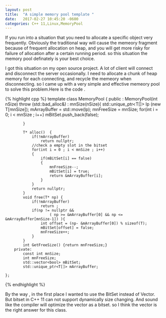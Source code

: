 ```yaml
---
layout: post
title:  "A simple memory pool template "
date:   2017-02-27 10:45:20 -0600
categories: C++ 11,Linux,MemoryPool
---
```

If you run into a situation that you need to allocate a specific object very frequently. Obviously the traditional way will cause the memeory fragment because of 
frequent allocation on heap, and you will get more risky for failure of allocation after a certain running period. so this situation the memory pool definately is your
best choice. 

I got this situation on my open source project. A lot of client will connect and disconnect the server occasionally. I need to allocate a chunk of heap memory
for each connecting, and recycle the memeory when disconnecting. so I came up with a very simple and effective memeory pool to solve this problem.Here is the code .



{% highlight cpp %}
 template <typename T > class MemoryPool {
        public  :
            MemoryPool(int nSize) throw (std::bad_alloc&) : mnSize(nSize){
                std::unique_ptr<T[]> lp (new T[mnSize]);
                mArrayBuffer = std::move(lp);
                mnFreeSize = mnSize;
                for(int i = 0; i < mnSize ; i++)
                    mBitSet.push_back(false);
                    
            }
            
            T* alloc()  {
                if(!mArrayBuffer)
                    return nullptr;
                //check a empty slot in the bitset
                for(int i = 0 ; i < mnSize ; i++)
                {
                    if(mBitSet[i] == false)
                    {
                        mnFreeSize--;
                        mBitSet[i] = true;
                        return &mArrayBuffer[i]; 
                    }
                }
                return nullptr;
            }
            void free(T* np) {
                if(!mArrayBuffer)
                    return ;
                if(np != nullptr && 
                        ( np >= &mArrayBuffer[0] && np <= &mArrayBuffer[mnSize-1]) ){
                    int offset = (np- &mArrayBuffer[0]) % sizeof(T);
                    mBitSet[offset] = false;
                    mnFreeSize++;
                } 
            }
            int GetFreeSize() {return mnFreeSize;}
        private:
            const int mnSize;
            int mnFreeSize;
            std::vector<bool> mBitSet;
            std::unique_ptr<T[]> mArrayBuffer;
                   
    };
{% endhighlight  %}


By the way , in the first place I wanted to use the BitSet instead of Vector<Bool>. But bitset in C++ 11 can not support dynamically size changing. And sound like the compiler
will optimize the vector<Bool> as a bitset. so I think the vector<Bool> is the right answer for this class.
